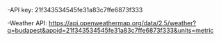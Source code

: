 -API key: 21f343534545fe31a83c7ffe6873f333

-Weather API: https://api.openweathermap.org/data/2.5/weather?q=budapest&appid=21f343534545fe31a83c7ffe6873f333&units=metric

